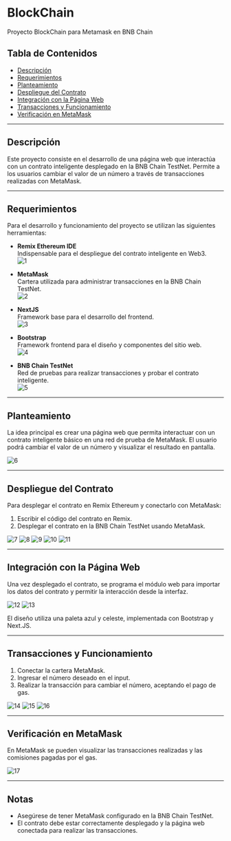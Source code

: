 # BlockChain

Proyecto BlockChain para Metamask en BNB Chain

## Tabla de Contenidos

- [Descripción](#descripción)
- [Requerimientos](#requerimientos)
- [Planteamiento](#planteamiento)
- [Despliegue del Contrato](#despliegue-del-contrato)
- [Integración con la Página Web](#integración-con-la-página-web)
- [Transacciones y Funcionamiento](#transacciones-y-funcionamiento)
- [Verificación en MetaMask](#verificación-en-metamask)

---

## Descripción

Este proyecto consiste en el desarrollo de una página web que interactúa con un contrato inteligente desplegado en la BNB Chain TestNet. Permite a los usuarios cambiar el valor de un número a través de transacciones realizadas con MetaMask.

---

## Requerimientos

Para el desarrollo y funcionamiento del proyecto se utilizan las siguientes herramientas:

- **Remix Ethereum IDE**  
  Indispensable para el despliegue del contrato inteligente en Web3.  
  ![1](.Pics/1.png)

- **MetaMask**  
  Cartera utilizada para administrar transacciones en la BNB Chain TestNet.  
  ![2](.Pics/2.png)

- **NextJS**  
  Framework base para el desarrollo del frontend.  
  ![3](.Pics/3.png)

- **Bootstrap**  
  Framework frontend para el diseño y componentes del sitio web.  
  ![4](.Pics/4.png)

- **BNB Chain TestNet**  
  Red de pruebas para realizar transacciones y probar el contrato inteligente.  
  ![5](.Pics/5.png)

---

## Planteamiento

La idea principal es crear una página web que permita interactuar con un contrato inteligente básico en una red de prueba de MetaMask. El usuario podrá cambiar el valor de un número y visualizar el resultado en pantalla.

![6](.Pics/6.png)

---

## Despliegue del Contrato

Para desplegar el contrato en Remix Ethereum y conectarlo con MetaMask:

1. Escribir el código del contrato en Remix.
2. Desplegar el contrato en la BNB Chain TestNet usando MetaMask.

![7](.Pics/7.png)
![8](.Pics/8.png)
![9](.Pics/9.png)
![10](.Pics/10.png)
![11](.Pics/11.png)

---

## Integración con la Página Web

Una vez desplegado el contrato, se programa el módulo web para importar los datos del contrato y permitir la interacción desde la interfaz.

![12](.Pics/12.png)
![13](.Pics/13.png)

El diseño utiliza una paleta azul y celeste, implementada con Bootstrap y Next.JS.

---

## Transacciones y Funcionamiento

1. Conectar la cartera MetaMask.
2. Ingresar el número deseado en el input.
3. Realizar la transacción para cambiar el número, aceptando el pago de gas.

![14](.Pics/14.png)
![15](.Pics/15.png)
![16](.Pics/16.png)

---

## Verificación en MetaMask

En MetaMask se pueden visualizar las transacciones realizadas y las comisiones pagadas por el gas.

![17](.Pics/17.png)

---

## Notas

- Asegúrese de tener MetaMask configurado en la BNB Chain TestNet.
- El contrato debe estar correctamente desplegado y la página web conectada para realizar las transacciones.